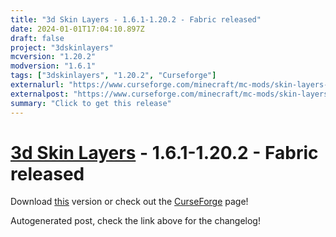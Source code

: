 ```yaml
---
title: "3d Skin Layers - 1.6.1-1.20.2 - Fabric released"
date: 2024-01-01T17:04:10.897Z
draft: false
project: "3dskinlayers"
mcversion: "1.20.2"
modversion: "1.6.1"
tags: ["3dskinlayers", "1.20.2", "Curseforge"]
externalurl: "https://www.curseforge.com/minecraft/mc-mods/skin-layers-3d/files/4999583"
externalpost: "https://www.curseforge.com/minecraft/mc-mods/skin-layers-3d/files/4999583"
summary: "Click to get this release"
---
```

# [3d Skin Layers](/project/3dskinlayers) - 1.6.1-1.20.2 - Fabric released
Download [this](https://www.curseforge.com/minecraft/mc-mods/skin-layers-3d/files/4999583) version or check out the [CurseForge](https://www.curseforge.com/minecraft/mc-mods/skin-layers-3d) page!

Autogenerated post, check the link above for the changelog!
